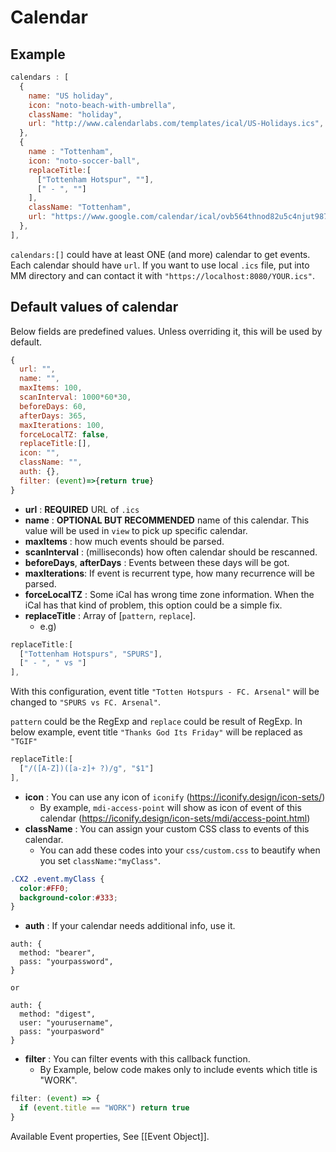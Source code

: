 # Calendar

## Example
```javascript
calendars : [
  {
    name: "US holiday",
    icon: "noto-beach-with-umbrella",
    className: "holiday",
    url: "http://www.calendarlabs.com/templates/ical/US-Holidays.ics",
  },
  {
    name : "Tottenham",
    icon: "noto-soccer-ball",
    replaceTitle:[
      ["Tottenham Hotspur", ""],
      [" - ", ""]
    ],
    className: "Tottenham",
    url: "https://www.google.com/calendar/ical/ovb564thnod82u5c4njut98728%40group.calendar.google.com/public/basic.ics",
  },
],
```
`calendars:[]` could have at least ONE (and more) calendar to get events. Each calendar should have `url`. If you want to use local `.ics` file, put into MM directory and can contact it with `"https://localhost:8080/YOUR.ics"`. 

## Default values of calendar
Below fields are predefined values. Unless overriding it, this will be used by default.
```javascript
{
  url: "",
  name: "",
  maxItems: 100,
  scanInterval: 1000*60*30,
  beforeDays: 60,
  afterDays: 365,
  maxIterations: 100,
  forceLocalTZ: false,
  replaceTitle:[],
  icon: "",
  className: "",
  auth: {},
  filter: (event)=>{return true}
}
```
- **url** : **REQUIRED** URL of `.ics`
- **name** : **OPTIONAL BUT RECOMMENDED** name of this calendar. This value will be used in `view` to pick up specific calendar.
- **maxItems** : how much events should be parsed.
- **scanInterval** : (milliseconds) how often calendar should be rescanned.
- **beforeDays**, **afterDays** : Events between these days will be got.
- **maxIterations**: If event is recurrent type, how many recurrence will be parsed.
- **forceLocalTZ** : Some iCal has wrong time zone information. When the iCal has that kind of problem, this option could be a simple fix.
- **replaceTitle** : Array of [`pattern`, `replace`].
  - e.g) 
```js
replaceTitle:[
  ["Tottenham Hotspurs", "SPURS"],
  [" - ", " vs "]
],
```
With this configuration, event title `"Totten Hotspurs - FC. Arsenal"` will be changed to `"SPURS vs FC. Arsenal"`.

`pattern` could be the RegExp and `replace` could be result of RegExp. In below example, event title `"Thanks God Its Friday"` will be replaced as `"TGIF"`

```js
replaceTitle:[
  ["/([A-Z])([a-z]+ ?)/g", "$1"]
],
```

- **icon** : You can use any icon of `iconify` (https://iconify.design/icon-sets/)
  - By example, `mdi-access-point` will show as icon of event of this calendar (https://iconify.design/icon-sets/mdi/access-point.html)
- **className** : You can assign your custom CSS class to events of this calendar.
  - You can add these codes into your `css/custom.css` to beautify when you set `className:"myClass"`.
```css
.CX2 .event.myClass {
  color:#FF0;
  background-color:#333;
}
```
- **auth** : If your calendar needs additional info, use it.
```
auth: {
  method: "bearer",
  pass: "yourpassword",
}

or 

auth: {
  method: "digest",
  user: "yourusername",
  pass: "yourpasword"
}
```
- **filter** : You can filter events with this callback function.
  - By Example, below code makes only to include events which title is "WORK".
```js
filter: (event) => {
  if (event.title == "WORK") return true
}
```
Available Event properties, See [[Event Object]].